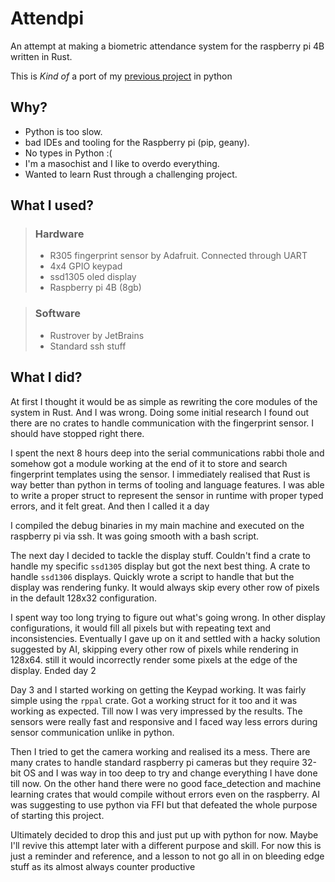 # Attendpi

An attempt at making a biometric attendance system
for the raspberry pi 4B written in Rust.

This is *Kind of* a port of my
[previous project](https://github.com/shub39/biometric-attendance) in python

## Why?

* Python is too slow.
* bad IDEs and tooling for the Raspberry pi (pip, geany).
* No types in Python :(
* I'm a masochist and I like to overdo everything.
* Wanted to learn Rust through a challenging project.

## What I used?

> ### Hardware
> * R305 fingerprint sensor by Adafruit. Connected through UART
> * 4x4 GPIO keypad
> * ssd1305 oled display
> * Raspberry pi 4B (8gb)

> ### Software
> * Rustrover by JetBrains
> * Standard ssh stuff

## What I did?

At first I thought it would be as simple as rewriting the core modules
of the system in Rust. And I was wrong. Doing some initial research I found out there
are no crates to handle communication with the fingerprint sensor. I should have stopped
right there.

I spent the next 8 hours deep into the serial communications rabbi thole and
somehow got a module working at the end of it to store and search fingerprint templates
using the sensor. I immediately realised that Rust is way better than python in terms of
tooling and language features. I was able to write a proper struct to represent the sensor in runtime
with proper typed errors, and it felt great. And then I called it a day

I compiled the debug binaries in my main machine and executed on the raspberry pi via ssh. It was going
smooth with a bash script.

The next day I decided to tackle the display stuff. Couldn't find a crate to handle my specific
`ssd1305` display but got the next best thing. A crate to handle `ssd1306` displays. Quickly
wrote a script to handle that but the display was rendering funky. It would always skip every other
row of pixels in the default 128x32 configuration.

I spent way too long trying to figure out what's going wrong. In other display configurations, it would
fill all pixels but with repeating text and inconsistencies. Eventually I gave up on it and settled with
a hacky solution suggested by AI, skipping every other row of pixels while rendering in 128x64.
still it would incorrectly render some pixels at the edge of the display. Ended day 2

Day 3 and I started working on getting the Keypad working. It was fairly simple using the `rppal`
crate. Got a working struct for it too and it was working as expected. Till now I was very impressed
by the results. The sensors were really fast and responsive and I faced way less errors during sensor
communication unlike in python.

Then I tried to get the camera working and realised its a mess. There are many crates to handle
standard raspberry pi cameras but they require 32-bit OS and I was way in too deep to try and
change everything I have done till now. On the other hand there were no good face_detection and
machine learning crates that would compile without errors even on the raspberry. AI was suggesting
to use python via FFI but that defeated the whole purpose of starting this project.

Ultimately decided to drop this and just put up with python for now. Maybe I'll revive this attempt later
with a different purpose and skill. For now this is just a reminder and reference, and a lesson
to not go all in on bleeding edge stuff as its almost always counter productive